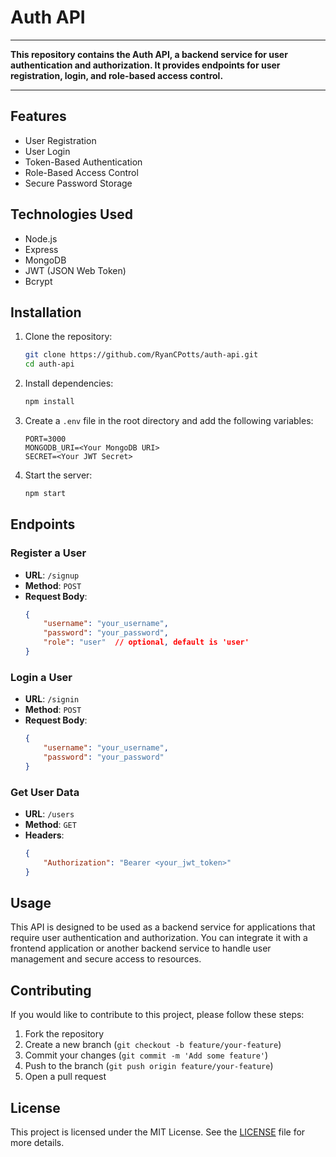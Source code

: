 # Auth API

___

**This repository contains the Auth API, a backend service for user authentication and authorization. It provides endpoints for user registration, login, and role-based access control.**

___

## Features

- User Registration
- User Login
- Token-Based Authentication
- Role-Based Access Control
- Secure Password Storage

## Technologies Used

- Node.js
- Express
- MongoDB
- JWT (JSON Web Token)
- Bcrypt

## Installation

1. Clone the repository:
    ```bash
    git clone https://github.com/RyanCPotts/auth-api.git
    cd auth-api
    ```

2. Install dependencies:
    ```bash
    npm install
    ```

3. Create a `.env` file in the root directory and add the following variables:
    ```
    PORT=3000
    MONGODB_URI=<Your MongoDB URI>
    SECRET=<Your JWT Secret>
    ```

4. Start the server:
    ```bash
    npm start
    ```

## Endpoints

### Register a User

- **URL**: `/signup`
- **Method**: `POST`
- **Request Body**:
    ```json
    {
        "username": "your_username",
        "password": "your_password",
        "role": "user"  // optional, default is 'user'
    }
    ```

### Login a User

- **URL**: `/signin`
- **Method**: `POST`
- **Request Body**:
    ```json
    {
        "username": "your_username",
        "password": "your_password"
    }
    ```

### Get User Data

- **URL**: `/users`
- **Method**: `GET`
- **Headers**: 
    ```json
    {
        "Authorization": "Bearer <your_jwt_token>"
    }
    ```

## Usage

This API is designed to be used as a backend service for applications that require user authentication and authorization. You can integrate it with a frontend application or another backend service to handle user management and secure access to resources.

## Contributing

If you would like to contribute to this project, please follow these steps:

1. Fork the repository
2. Create a new branch (`git checkout -b feature/your-feature`)
3. Commit your changes (`git commit -m 'Add some feature'`)
4. Push to the branch (`git push origin feature/your-feature`)
5. Open a pull request

## License

This project is licensed under the MIT License. See the [LICENSE](LICENSE) file for more details.
